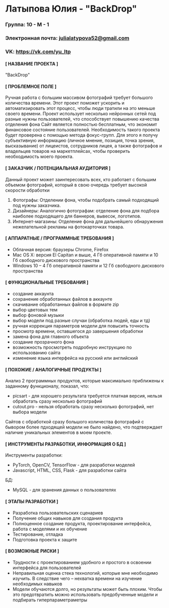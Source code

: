 # **Латыпова Юлия - "BackDrop"**
###  **Группа: 10 - М - 1**
### **Электронная почта: julialatypova52@gmail.com**
### **VK: https://vk.com/yu_ltp**

#### **[ НАЗВАНИЕ ПРОЕКТА ]**
"BackDrop"

#### **[ ПРОБЛЕМНОЕ ПОЛЕ ]**
Ручная работа с большим массивом фотографий требует большого количества времени. Этот проект поможет ускорить и автоматизировать этот процесс, чтобы люди тратили на это меньше своего времени.
Проект использует несколько нейронных сетей под разные нужны пользователей, что способствует повышению качества отделения фона
Сайт является полностью бесплатным, что экономит финансовое состояние пользователей.
Необходимость такого проекта будет проверена с помощью метода фокус-групп. Для этого я получу субъективную информацию (личное мнение, позиция, точка зрения, высказывание) от лицеистов, сотрудников лицея, а также фотографов и владельцев товаров на маркетплейсах, чтобы проверить необходимость моего проекта.

#### **[ ЗАКАЗЧИК / ПОТЕНЦИАЛЬНАЯ АУДИТОРИЯ ]**
Данный проект может заинтересовать всех, кто работает с большим объемом фотографий, который в свою очередь требует высокой скорости обработки
1. Фотографы: Отделении фона, чтобы подобрать самый подходящий под нужны заказчика.
2. Дизайнеры: Аналогично фотографам: отделение фона для подбора наиболее подходящего для баннеров, вывесок, логотипов.
3. Интернет-магазины: Отделение фона для дальнейшего обнаружения нежелательной рекламы на фотокарточках товара.

#### **[ АППАРАТНЫЕ / ПРОГРАММНЫЕ ТРЕБОВАНИЯ ]**
- Облачная версия: браузеры Chrome, Firefox
- Mac OS X: версия El Capitan и выше, 4 Гб оперативной памяти и 10 Гб свободного дискового пространства
- Windows 10 – 4 Гб оперативной памяти и 12 Гб свободного дискового пространства

#### **[ ФУНКЦИОНАЛЬНЫЕ ТРЕБОВАНИЯ ]**
- создание аккаунта
- сохранение обработанных файлов в аккаунте
- скачивание обработанных файлов в формате zip
- выбор цветовых тем
- выбор фоновой музыки
- выбор модели под разные случаи (обработка людей, еды и тд)
- ручная коррекция параметров модели для повысить точность
- просмотр времени, оставшегося до завершения обработки
- замена фона для главного объекта
- создание прозрачного фона
- возможность просмотреть подробную инструкцию по использованию сайта
- изменение языка интерфейса на русский или английский

#### **[ ПОХОЖИЕ / АНАЛОГИЧНЫЕ ПРОДУКТЫ ]**
Анализ 2 программных продуктов, которые максимально приближены к заданному функционалу, показал, что:
- picsart - для хорошего результата требуется платная версия, нельзя обработать сразу несколько фотографий
- cutout.pro - нельзя обработать сразу несколько фотографий, нет выбора модели

Сайтов с обработкой сразу большого количества фотографий с бывором более пдходящей модели не было найдено, что подтверждает наличие уникальных элементов в моем проекте.
#### **[ ИНСТРУМЕНТЫ РАЗРАБОТКИ, ИНФОРМАЦИЯ О БД ]**

Инструменты разработки:
- PyTorch, OpenCV, TensorFlow - для разработки моделей
- Javascript, HTML, CSS, Flask - для разработки сайта 

БД: 
- MySQL - для зранения данных о пользователях

#### **[ ЭТАПЫ РАЗРАБОТКИ ]**
- Разработка пользовательских сценариев
- Получение общих навыков для создания продукта
- Полноценное создание продукта, проектирование интерфейса, работа с моделями и их обучение
- Тестирование, отладка
- Подготовка проекта к защите

#### **[ ВОЗМОЖНЫЕ РИСКИ ]**
- Трудности с проектированием удобного и простого в освоении интерфейса для пользователей
- Неправильная оценка стека технологий, которые мне необходимо изучить. В следствие чего – нехватка времени на изучение необходимых навыков
- Модели обучаются долго, но результаты может быть плохим. Чтобы это предотвратить можно использовать предобученные модели и подбирать гиперпараметраметры
